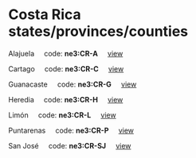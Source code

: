 # Costa Rica states/provinces/counties
Alajuela&nbsp;&nbsp;&nbsp;&nbsp;&nbsp;code: **ne3:CR-A**&nbsp;&nbsp;&nbsp;&nbsp;&nbsp;[view](../../export/geojson/medium/ne3/cr/a.geojson)&nbsp;&nbsp;&nbsp;&nbsp;&nbsp;


Cartago&nbsp;&nbsp;&nbsp;&nbsp;&nbsp;code: **ne3:CR-C**&nbsp;&nbsp;&nbsp;&nbsp;&nbsp;[view](../../export/geojson/medium/ne3/cr/c.geojson)&nbsp;&nbsp;&nbsp;&nbsp;&nbsp;


Guanacaste&nbsp;&nbsp;&nbsp;&nbsp;&nbsp;code: **ne3:CR-G**&nbsp;&nbsp;&nbsp;&nbsp;&nbsp;[view](../../export/geojson/medium/ne3/cr/g.geojson)&nbsp;&nbsp;&nbsp;&nbsp;&nbsp;


Heredia&nbsp;&nbsp;&nbsp;&nbsp;&nbsp;code: **ne3:CR-H**&nbsp;&nbsp;&nbsp;&nbsp;&nbsp;[view](../../export/geojson/medium/ne3/cr/h.geojson)&nbsp;&nbsp;&nbsp;&nbsp;&nbsp;


Limón&nbsp;&nbsp;&nbsp;&nbsp;&nbsp;code: **ne3:CR-L**&nbsp;&nbsp;&nbsp;&nbsp;&nbsp;[view](../../export/geojson/medium/ne3/cr/l.geojson)&nbsp;&nbsp;&nbsp;&nbsp;&nbsp;


Puntarenas&nbsp;&nbsp;&nbsp;&nbsp;&nbsp;code: **ne3:CR-P**&nbsp;&nbsp;&nbsp;&nbsp;&nbsp;[view](../../export/geojson/medium/ne3/cr/p.geojson)&nbsp;&nbsp;&nbsp;&nbsp;&nbsp;


San José&nbsp;&nbsp;&nbsp;&nbsp;&nbsp;code: **ne3:CR-SJ**&nbsp;&nbsp;&nbsp;&nbsp;&nbsp;[view](../../export/geojson/medium/ne3/cr/sj.geojson)&nbsp;&nbsp;&nbsp;&nbsp;&nbsp;

